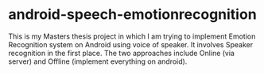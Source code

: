 android-speech-emotionrecognition
=================================

This is my Masters thesis project in which I am trying to implement Emotion Recognition system on Android using voice of speaker. It involves Speaker recognition in the first place. The two approaches include Online (via server) and Offline (implement everything on android).
